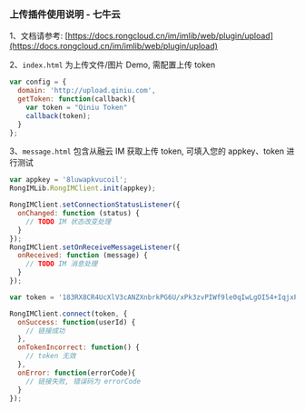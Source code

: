 ### 上传插件使用说明 - 七牛云

1、文档请参考: [https://docs.rongcloud.cn/im/imlib/web/plugin/upload](https://docs.rongcloud.cn/im/imlib/web/plugin/upload)

2、`index.html` 为上传文件/图片 Demo, 需配置上传 token

```js
var config = { 
  domain: 'http://upload.qiniu.com',
  getToken: function(callback){
    var token = "Qiniu Token"
    callback(token);
  }
};
```

3、`message.html` 包含从融云 IM 获取上传 token, 可填入您的 appkey、token 进行测试

```js
var appkey = '8luwapkvucoil';
RongIMLib.RongIMClient.init(appkey);

RongIMClient.setConnectionStatusListener({
  onChanged: function (status) {
    // TODO IM 状态改变处理
  }
});
RongIMClient.setOnReceiveMessageListener({
  onReceived: function (message) {
    // TODO IM 消息处理    
  }
});

var token = '183RX8CR4UcXlV3cANZXnbrkPG6U/xPk3zvPIWf9le0qIwLgOI54+IqjxPVY5a9jZgJ+5WjBf5egVjidhq2Rfg==';

RongIMClient.connect(token, {
  onSuccess: function(userId) {
    // 链接成功
  },
  onTokenIncorrect: function() {
    // token 无效
  },
  onError: function(errorCode){
    // 链接失败, 错误码为 errorCode
  }
});
```